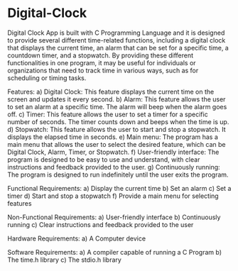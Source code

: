 # Digital-Clock
Digital Clock App is built with C Programming Language and it is designed to provide several different time-related functions, including a digital clock that displays the current time, an alarm that can be set for a specific time, a countdown timer, and a stopwatch. By providing these different functionalities in one program, it may be useful for individuals or organizations that need to track time in various ways, such as for scheduling or timing tasks.

Features:
a)	Digital Clock: This feature displays the current time on the screen and updates it every second.
b)	Alarm: This feature allows the user to set an alarm at a specific time. The alarm will beep when the alarm goes off.
c)	Timer: This feature allows the user to set a timer for a specific number of seconds. The timer counts down and beeps when the time is up.
d)	Stopwatch: This feature allows the user to start and stop a stopwatch. It displays the elapsed time in seconds.
e)	Main menu: The program has a main menu that allows the user to select the desired feature, which can be Digital Clock, Alarm, Timer, or Stopwatch.
f)	User-friendly interface: The program is designed to be easy to use and understand, with clear instructions and feedback provided to the user.
g)	Continuously running: The program is designed to run indefinitely until the user exits the program.

Functional Requirements:
a) Display the current time
b) Set an alarm
c) Set a timer
d) Start and stop a stopwatch
f) Provide a main menu for selecting features

Non-Functional Requirements:
a) User-friendly interface
b) Continuously running
c) Clear instructions and feedback provided to the user

Hardware Requirements:
a) A Computer device

Software Requirements:
a) A compiler capable of running a C Program
b) The time.h library
c) The stdio.h library
